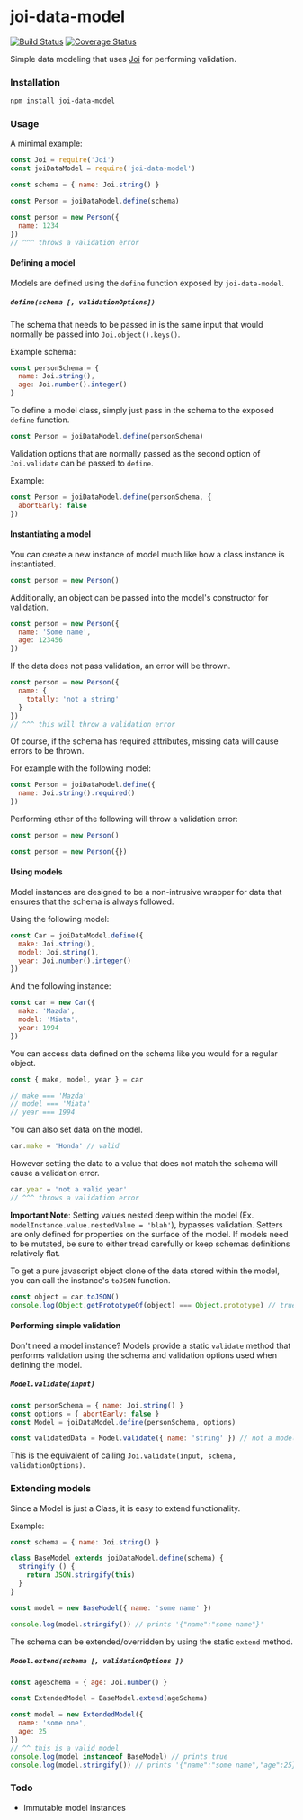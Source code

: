 # joi-data-model

[![Build Status](https://travis-ci.org/charlieduong94/joi-data-model.svg?branch=master)](https://travis-ci.org/charlieduong94/joi-data-model)
[![Coverage Status](https://coveralls.io/repos/github/charlieduong94/joi-data-model/badge.svg?branch=master)](https://coveralls.io/github/charlieduong94/joi-data-model?branch=master)

Simple data modeling that uses [Joi](https://github.com/hapijs/joi) for performing validation.

### Installation

```bash
npm install joi-data-model
```

### Usage

A minimal example:

```js
const Joi = require('Joi')
const joiDataModel = require('joi-data-model')

const schema = { name: Joi.string() }

const Person = joiDataModel.define(schema)

const person = new Person({
  name: 1234
})
// ^^^ throws a validation error
```

#### Defining a model

Models are defined using the `define` function exposed by `joi-data-model`.

##### `define(schema [, validationOptions])`

The schema that needs to be passed in is the same input that would normally
be passed into `Joi.object().keys()`.

Example schema:

```js
const personSchema = {
  name: Joi.string(),
  age: Joi.number().integer()
}
```

To define a model class, simply just pass in the schema to the exposed `define` function.

```js
const Person = joiDataModel.define(personSchema)
```

Validation options that are normally passed as the second option of `Joi.validate` can
be passed to `define`.

Example:

```js
const Person = joiDataModel.define(personSchema, {
  abortEarly: false
})
```

#### Instantiating a model

You can create a new instance of model much like how a class instance is instantiated.

```js
const person = new Person()
```

Additionally, an object can be passed into the model's constructor for validation.

```js
const person = new Person({
  name: 'Some name',
  age: 123456
})
```

If the data does not pass validation, an error will be thrown.

```js
const person = new Person({
  name: {
    totally: 'not a string'
  }
})
// ^^^ this will throw a validation error
```

Of course, if the schema has required attributes, missing data will cause errors to be thrown.

For example with the following model:

```js
const Person = joiDataModel.define({
  name: Joi.string().required()
})
```

Performing ether of the following will throw a validation error:
```js
const person = new Person()
```
```js
const person = new Person({})
```

#### Using models

Model instances are designed to be a non-intrusive wrapper for data that ensures
that the schema is always followed.

Using the following model:

```js
const Car = joiDataModel.define({
  make: Joi.string(),
  model: Joi.string(),
  year: Joi.number().integer()
})
```

And the following instance:

```js
const car = new Car({
  make: 'Mazda',
  model: 'Miata',
  year: 1994
})
```

You can access data defined on the schema like you would for a regular object.

```js
const { make, model, year } = car

// make === 'Mazda'
// model === 'Miata'
// year === 1994
```

You can also set data on the model.

```js
car.make = 'Honda' // valid
```

However setting the data to a value that does not match
the schema will cause a validation error.

```js
car.year = 'not a valid year'
// ^^^ throws a validation error
```

**Important Note**: Setting values nested deep within the model
(Ex. `modelInstance.value.nestedValue = 'blah'`), bypasses validation.
Setters are only defined for properties on the surface of the model.
If models need to be mutated, be sure to either tread carefully
or keep schemas definitions relatively flat.

To get a pure javascript object clone of the data stored within
the model, you can call the instance's `toJSON` function.

```js
const object = car.toJSON()
console.log(Object.getPrototypeOf(object) === Object.prototype) // true
```

#### Performing simple validation

Don't need a model instance? Models provide a static `validate` method that
performs validation using the schema and validation options used when defining the model.

##### `Model.validate(input)`

```js
const personSchema = { name: Joi.string() }
const options = { abortEarly: false }
const Model = joiDataModel.define(personSchema, options)

const validatedData = Model.validate({ name: 'string' }) // not a model instance
```

This is the equivalent of calling `Joi.validate(input, schema, validationOptions)`.

### Extending models

Since a Model is just a Class, it is easy to extend functionality.

Example:
```js
const schema = { name: Joi.string() }

class BaseModel extends joiDataModel.define(schema) {
  stringify () {
    return JSON.stringify(this)
  }
}

const model = new BaseModel({ name: 'some name' })

console.log(model.stringify()) // prints '{"name":"some name"}'
```

The schema can be extended/overridden by using the static `extend` method.

##### `Model.extend(schema [, validationOptions ])`

```js
const ageSchema = { age: Joi.number() }

const ExtendedModel = BaseModel.extend(ageSchema)

const model = new ExtendedModel({
  name: 'some one',
  age: 25
})
// ^^ this is a valid model
console.log(model instanceof BaseModel) // prints true
console.log(model.stringify()) // prints '{"name":"some name","age":25}'
```

### Todo
- Immutable model instances
